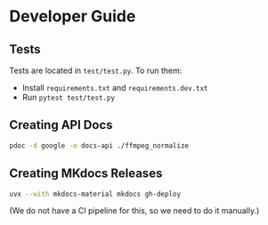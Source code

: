 # Developer Guide

## Tests

Tests are located in `test/test.py`. To run them:

- Install `requirements.txt` and `requirements.dev.txt`
- Run `pytest test/test.py`

## Creating API Docs

```bash
pdoc -d google -o docs-api ./ffmpeg_normalize
```

## Creating MKdocs Releases

```bash
uvx --with mkdocs-material mkdocs gh-deploy
```

(We do not have a CI pipeline for this, so we need to do it manually.)
